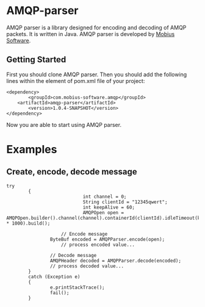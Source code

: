 # AMQP-parser

AMQP parser is a library designed for encoding and decoding of AMQP packets. It is written in Java. 
AMQP parser is developed by [Mobius Software](https://www.mobius-software.com/).


## Getting Started

First you should clone AMQP parser. Then you should add the following lines within the <project> element of pom.xml file of 
your project:

```
<dependency>
        <groupId>com.mobius-software.amqp</groupId>
	<artifactId>amqp-parser</artifactId>
        <version>1.0.4-SNAPSHOT</version>
</dependency>
```
Now you are able to start using AMQP parser.

# Examples

## Create, encode, decode message

```
try
		{
                            int channel = 0;
                            String clientId = "12345qwert";
                            int keepAlive = 60;
                            AMQPOpen open = AMQPOpen.builder().channel(channel).containerId(clientId).idleTimeout(keepAlive * 1000).build();
		
		            // Encode message
			    ByteBuf encoded = AMQPParser.encode(open);
		            // process encoded value...

			    // Decode message
			    AMQPHeader decoded = AMQPParser.decode(encoded);
			    // process decoded value...
		}
		catch (Exception e)
		{
			    e.printStackTrace();
			    fail();
		}

```

